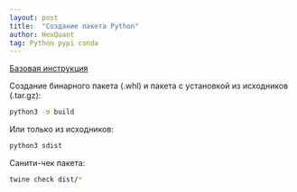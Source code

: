 ```yaml
---
layout: post
title:  "Создание пакета Python"
author: HexQuant
tag: Python pypi conda
---
```

[Базовая инструкция](https://packaging.python.org/en/latest/tutorials/packaging-projects/)

Создание бинарного пакета (.whl) и пакета с установкой из исходников (.tar.gz):
```bash
python3 -m build
```
Или только из исходников:
```bash
python3 sdist
```
Санити-чек пакета:
```bash
twine check dist/*
```
